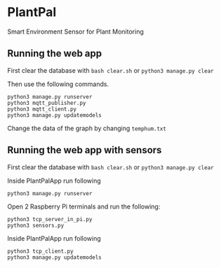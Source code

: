 # PlantPal

Smart Environment Sensor for Plant Monitoring

## Running the web app

First clear the database with `bash clear.sh` or `python3 manage.py clear`

Then use the following commands.
```
python3 manage.py runserver
python3 mqtt_publisher.py
python3 mqtt_client.py
python3 manage.py updatemodels
```

Change the data of the graph by changing `temphum.txt`


## Running the web app with sensors

First clear the database with `bash clear.sh` or `python3 manage.py clear`

Inside PlantPalApp run following

```
python3 manage.py runserver
```

Open 2 Raspberry Pi terminals and run the following:

```
python3 tcp_server_in_pi.py
python3 sensors.py
```

Inside PlantPalApp run following

```
python3 tcp_client.py
python3 manage.py updatemodels
```

